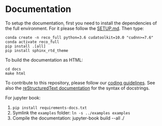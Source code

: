 # Documentation

To setup the documentation, first you need to install the dependencies of the full environment. For it please follow the [SETUP.md](../SETUP.md). Then type:

    conda create -n reco_full python=3.6 cudatoolkit=10.0 "cudnn>=7.6"
    conda activate reco_full
    pip install .[all]
    pip install sphinx_rtd_theme


To build the documentation as HTML:

    cd docs
    make html

To contribute to this repository, please follow our [coding guidelines](https://github.com/Microsoft/Recommenders/wiki/Coding-Guidelines). See also the [reStructuredText documentation](https://www.sphinx-doc.org/en/master/usage/restructuredtext/index.html) for the syntax of docstrings.


For jupyter book:

1. `pip install requirements-docs.txt`
2. Symlink the `examples` folder: `ln -s ../examples examples`
3. Compile the documentation: jupyter-book build --all ./
